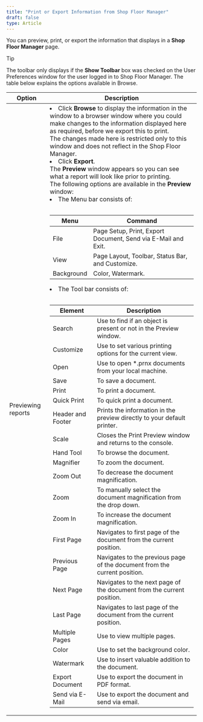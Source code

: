 ```yaml
---
title: "Print or Export Information from Shop Floor Manager"
draft: false
type: Article
---
```


You can preview, print, or export the information that displays in a **Shop Floor Manager** page.

>[!Tip]
>The toolbar only displays if the **Show Toolbar** box was checked on the User Preferences window for the user logged in to Shop Floor Manager.
The table below explains the options available in Browse.

| **Option**         | **Description**                                                                                                                                                                                                                                                                                                                                                                                                                                                                                                                                   |
|--------------------|---------------------------------------------------------------------------------------------------------------------------------------------------------------------------------------------------------------------------------------------------------------------------------------------------------------------------------------------------------------------------------------------------------------------------------------------------------------------------------------------------------------------------------------------------|
| Previewing reports |<li> Click **Browse** to display the information in the window to a browser window where you could make changes to the information displayed here as required, before we export this to print. <br>The changes made here is restricted only to this window and does not reflect in the Shop Floor Manager. <li>Click **Export**. <br>The **Preview** window appears so you can see what a report will look like prior to printing. <br>The following options are available in the **Preview** window: <li>The Menu bar consists of:   <table>

**Menu**| **Command**
---|---
File|Page Setup, Print, Export Document, Send via E-Mail and Exit.
View|Page Layout, Toolbar, Status Bar, and Customize.
Background|Color, Watermark.

<li>The Tool bar consists of:  <table>

**Element**| **Description**
---|---
Search|Use to find if an object is present or not in the Preview window.
Customize|Use to set various printing options for the current view.
Open|Use to open *.prnx documents from your local machine.
Save|To save a document.
Print|To print a document.
Quick Print|To quick print a document.
Header and Footer|Prints the information in the preview directly to your default printer.
Scale|Closes the Print Preview window and returns to the console.
Hand Tool|To browse the document.
Magnifier|To zoom the document.
Zoom Out|To decrease the document magnification.
Zoom|To manually select the document magnification from the drop down.
Zoom In|To increase the document magnification.
First Page|Navigates to first page of the document from the current position.
Previous Page|Navigates to the previous page of the document from the current position.
Next Page|Navigates to the next page of the document from the current position.
Last Page|Navigates to last page of the document from the current position.
Multiple Pages|Use to view multiple pages.
Color|Use to set the background color.
Watermark|Use to insert valuable addition to the document.
Export Document|Use to export the document in PDF format.
Send via E-Mail|Use to export the document and send via email.